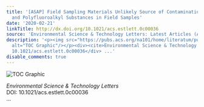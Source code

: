 ```yaml
---
title: '[ASAP] Field Sampling Materials Unlikely Source of Contamination for Perfluoroalkyl
  and Polyfluoroalkyl Substances in Field Samples'
date: '2020-02-21'
linkTitle: http://dx.doi.org/10.1021/acs.estlett.0c00036
source: 'Environmental Science & Technology Letters: Latest Articles (ACS Publications)'
description: '<p><img src="https://pubs.acs.org/na101/home/literatum/publisher/achs/journals/content/estlcu/0/estlcu.ahead-of-print/acs.estlett.0c00036/20200221/images/medium/ez0c00036_0001.gif"
  alt="TOC Graphic"/></p><div><cite>Environmental Science & Technology Letters</cite></div><div>DOI:
  10.1021/acs.estlett.0c00036</div> ...'
disable_comments: true
---
```

<p><img src="https://pubs.acs.org/na101/home/literatum/publisher/achs/journals/content/estlcu/0/estlcu.ahead-of-print/acs.estlett.0c00036/20200221/images/medium/ez0c00036_0001.gif" alt="TOC Graphic"/></p><div><cite>Environmental Science & Technology Letters</cite></div><div>DOI: 10.1021/acs.estlett.0c00036</div> ...